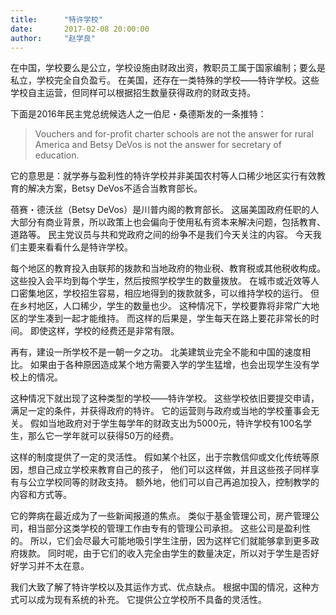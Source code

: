 ```yaml
---
title:      "特许学校"
date:       2017-02-08 20:00:00
author:     "赵学良"
---
```


在中国，学校要么是公立，学校设施由财政出资，教职员工属于国家编制；要么是私立，学校完全自负盈亏。
在美国，还存在一类特殊的学校——特许学校。这些学校自主运营，但同样可以根据招生数量获得政府的财政支持。

下面是2016年民主党总统候选人之一伯尼・桑德斯发的一条推特：

> Vouchers and for-profit charter schools are not the answer for rural America and Betsy DeVos is not the answer for secretary of education.

它的意思是：就学券与盈利性的特许学校并非美国农村等人口稀少地区实行有效教育的解决方案，Betsy DeVos不适合当教育部长。

蓓赛・德沃丝（Betsy DeVos）是川普内阁的教育部长。
这届美国政府任职的人大部分有商业背景，所以政策上也会偏向于使用私有资本来解决问题，包括教育、道路等。
民主党议员与共和党政府之间的纷争不是我们今天关注的内容。
今天我们主要来看看什么是特许学校。

每个地区的教育投入由联邦的拨款和当地政府的物业税、教育税或其他税收构成。
这些投入会平均到每个学生，然后按照学校学生的数量拨放。
在城市或近效等人口密集地区，学校招生容易，相应地得到的拨款就多，可以维持学校的运行。
但在乡村地区，人口稀少，学生的数量也少。
这种情况下，学校要靠将非常广大地区的学生凑到一起才能维持。
而这样的后果是，学生每天在路上要花非常长的时间。
即使这样，学校的经费还是非常有限。

再有，建设一所学校不是一朝一夕之功。
北美建筑业完全不能和中国的速度相比。
如果由于各种原因造成某个地方需要入学的学生猛增，也会出现学生没有学校上的情况。

这种情况下就出现了这种类型的学校——特许学校。
这些学校依旧要提交申请，满足一定的条件，并获得政府的特许。
它的运营则与政府或当地的学校董事会无关。
假如当地政府对于学生每学年的财政支出为5000元，特许学校有100名学生，那么它一学年就可以获得50万的经费。

这样的制度提供了一定的灵活性。
假如某个社区，出于宗教信仰或文化传统等原因，想自己成立学校来教育自己的孩子，
他们可以这样做，并且这些孩子同样享有与公立学校同等的财政支持。
额外地，他们可以自己再追加投入，控制教学的内容和方式等。

它的弊病在最近成为了一些新闻报道的焦点。
类似于基金管理公司，房产管理公司，相当部分这类学校的管理工作由专有的管理公司承担。
这些公司是盈利性的。
所以，它们会尽最大可能地吸引学生注册，因为这样它们就能够拿到更多政府拨款。
同时呢，由于它们的收入完全由学生的数量决定，所以对于学生是否好好学习并不太在意。

我们大致了解了特许学校以及其运作方式、优点缺点。
根据中国的情况，这种方式可以成为现有系统的补充。
它提供公立学校所不具备的灵活性。






